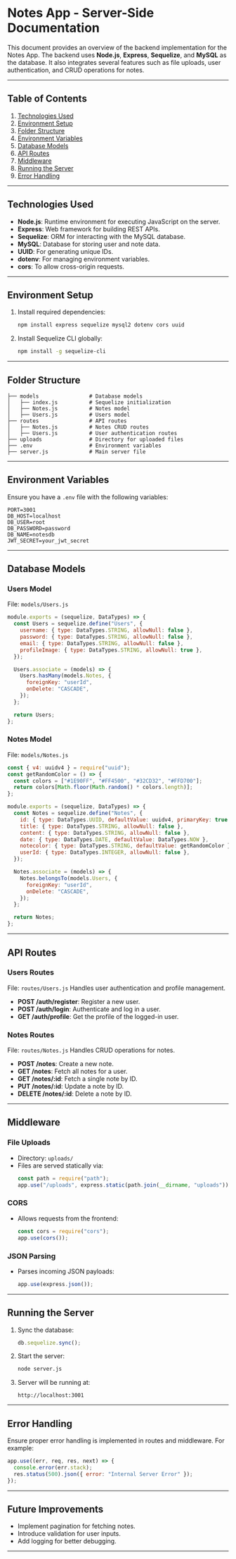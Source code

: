 # Notes App - Server-Side Documentation

This document provides an overview of the backend implementation for the Notes App. The backend uses **Node.js**, **Express**, **Sequelize**, and **MySQL** as the database. It also integrates several features such as file uploads, user authentication, and CRUD operations for notes.

---

## Table of Contents

1. [Technologies Used](#technologies-used)
2. [Environment Setup](#environment-setup)
3. [Folder Structure](#folder-structure)
4. [Environment Variables](#environment-variables)
5. [Database Models](#database-models)
6. [API Routes](#api-routes)
7. [Middleware](#middleware)
8. [Running the Server](#running-the-server)
9. [Error Handling](#error-handling)

---

## Technologies Used

- **Node.js**: Runtime environment for executing JavaScript on the server.
- **Express**: Web framework for building REST APIs.
- **Sequelize**: ORM for interacting with the MySQL database.
- **MySQL**: Database for storing user and note data.
- **UUID**: For generating unique IDs.
- **dotenv**: For managing environment variables.
- **cors**: To allow cross-origin requests.

---

## Environment Setup

1. Install required dependencies:
   ```bash
   npm install express sequelize mysql2 dotenv cors uuid
   ```
2. Install Sequelize CLI globally:
   ```bash
   npm install -g sequelize-cli
   ```

---

## Folder Structure

```plaintext
├── models                # Database models
│   ├── index.js          # Sequelize initialization
│   ├── Notes.js          # Notes model
│   ├── Users.js          # Users model
├── routes                # API routes
│   ├── Notes.js          # Notes CRUD routes
│   ├── Users.js          # User authentication routes
├── uploads               # Directory for uploaded files
├── .env                  # Environment variables
├── server.js             # Main server file
```

---

## Environment Variables

Ensure you have a `.env` file with the following variables:
```env
PORT=3001
DB_HOST=localhost
DB_USER=root
DB_PASSWORD=password
DB_NAME=notesdb
JWT_SECRET=your_jwt_secret
```

---

## Database Models

### Users Model
File: `models/Users.js`
```javascript
module.exports = (sequelize, DataTypes) => {
  const Users = sequelize.define("Users", {
    username: { type: DataTypes.STRING, allowNull: false },
    password: { type: DataTypes.STRING, allowNull: false },
    email: { type: DataTypes.STRING, allowNull: false },
    profileImage: { type: DataTypes.STRING, allowNull: true },
  });

  Users.associate = (models) => {
    Users.hasMany(models.Notes, {
      foreignKey: "userId",
      onDelete: "CASCADE",
    });
  };

  return Users;
};
```

### Notes Model
File: `models/Notes.js`
```javascript
const { v4: uuidv4 } = require("uuid");
const getRandomColor = () => {
  const colors = ["#1E90FF", "#FF4500", "#32CD32", "#FFD700"];
  return colors[Math.floor(Math.random() * colors.length)];
};

module.exports = (sequelize, DataTypes) => {
  const Notes = sequelize.define("Notes", {
    id: { type: DataTypes.UUID, defaultValue: uuidv4, primaryKey: true },
    title: { type: DataTypes.STRING, allowNull: false },
    content: { type: DataTypes.STRING, allowNull: false },
    date: { type: DataTypes.DATE, defaultValue: DataTypes.NOW },
    notecolor: { type: DataTypes.STRING, defaultValue: getRandomColor },
    userId: { type: DataTypes.INTEGER, allowNull: false },
  });

  Notes.associate = (models) => {
    Notes.belongsTo(models.Users, {
      foreignKey: "userId",
      onDelete: "CASCADE",
    });
  };

  return Notes;
};
```

---

## API Routes

### Users Routes
File: `routes/Users.js`
Handles user authentication and profile management.

- **POST /auth/register**: Register a new user.
- **POST /auth/login**: Authenticate and log in a user.
- **GET /auth/profile**: Get the profile of the logged-in user.

### Notes Routes
File: `routes/Notes.js`
Handles CRUD operations for notes.

- **POST /notes**: Create a new note.
- **GET /notes**: Fetch all notes for a user.
- **GET /notes/:id**: Fetch a single note by ID.
- **PUT /notes/:id**: Update a note by ID.
- **DELETE /notes/:id**: Delete a note by ID.

---

## Middleware

### File Uploads
- Directory: `uploads/`
- Files are served statically via:
  ```javascript
  const path = require("path");
  app.use("/uploads", express.static(path.join(__dirname, "uploads")));
  ```

### CORS
- Allows requests from the frontend:
  ```javascript
  const cors = require("cors");
  app.use(cors());
  ```

### JSON Parsing
- Parses incoming JSON payloads:
  ```javascript
  app.use(express.json());
  ```

---

## Running the Server

1. Sync the database:
   ```javascript
   db.sequelize.sync();
   ```
2. Start the server:
   ```bash
   node server.js
   ```
3. Server will be running at:
   ```plaintext
   http://localhost:3001
   ```

---

## Error Handling

Ensure proper error handling is implemented in routes and middleware. For example:
```javascript
app.use((err, req, res, next) => {
  console.error(err.stack);
  res.status(500).json({ error: "Internal Server Error" });
});
```

---

## Future Improvements

- Implement pagination for fetching notes.
- Introduce validation for user inputs.
- Add logging for better debugging.

--- 

